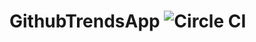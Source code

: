 # GithubTrendsApp ![Circle CI](https://circleci.com/gh/slum44/GithubTrendsApp.svg?style=shield&circle-token=:circle-token)